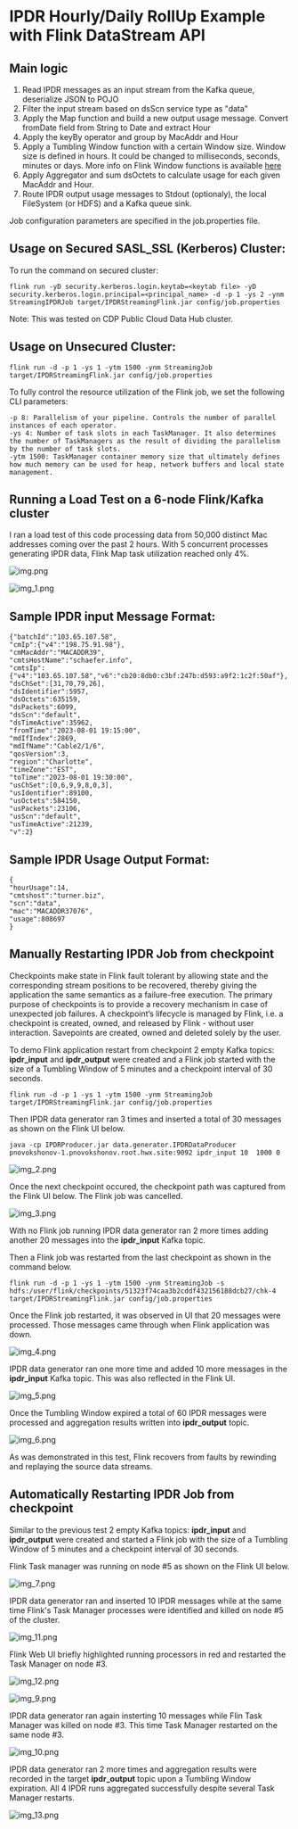 # IPDR Hourly/Daily RollUp Example with Flink DataStream API 

## Main logic
1) Read IPDR messages as an input stream from the Kafka queue, deserialize JSON to POJO
2) Filter the input stream based on dsScn service type as "data"
3) Apply the Map function and build a new output usage message. Convert fromDate field from String to Date and extract Hour
4) Apply the keyBy operator and group by MacAddr and Hour
5) Apply a Tumbling Window function with a certain Window size. Window size is defined in hours. It could be changed to milliseconds, seconds, minutes or days. 
   More info on Flink Window functions is available [here](
   https://nightlies.apache.org/flink/flink-docs-master/docs/dev/datastream/operators/windows/)
6) Apply Aggregator and sum dsOctets to calculate usage for each given MacAddr and Hour.
7) Route IPDR output usage messages to Stdout (optionaly), the local FileSystem (or HDFS) and a Kafka queue sink.

Job configuration parameters are specified in the job.properties file.

## Usage on Secured SASL_SSL (Kerberos) Cluster:

To run the command on secured cluster:

```
flink run -yD security.kerberos.login.keytab=<keytab file> -yD security.kerberos.login.principal=<principal_name> -d -p 1 -ys 2 -ynm StreamingIPDRJob target/IPDRStreamingFlink.jar config/job.properties
```

Note: This was tested on CDP Public Cloud Data Hub cluster. 

## Usage on Unsecured Cluster:

```
flink run -d -p 1 -ys 1 -ytm 1500 -ynm StreamingJob target/IPDRStreamingFlink.jar config/job.properties
```
To fully control the resource utilization of the Flink job, we set the following CLI parameters:

```
-p 8: Parallelism of your pipeline. Controls the number of parallel instances of each operator.
-ys 4: Number of task slots in each TaskManager. It also determines the number of TaskManagers as the result of dividing the parallelism by the number of task slots.
-ytm 1500: TaskManager container memory size that ultimately defines how much memory can be used for heap, network buffers and local state management.
```

## Running a Load Test on a 6-node Flink/Kafka cluster

I ran a load test of this code processing data from 50,000 distinct Mac addresses coming over the past 2 hours. With 5 concurrent processes generating
IPDR data, Flink Map task utilization reached only 4%. 

![img.png](img.png)

![img_1.png](img_1.png)

## Sample IPDR input Message Format:

```
{"batchId":"103.65.107.58",
"cmIp":{"v4":"198.75.91.98"},
"cmMacAddr":"MACADDR39",
"cmtsHostName":"schaefer.info",
"cmtsIp":{"v4":"103.65.107.58","v6":"cb20:8db0:c3bf:247b:d593:a9f2:1c2f:50af"},
"dsChSet":[31,70,79,26],
"dsIdentifier":5957,
"dsOctets":635159,
"dsPackets":6099,
"dsScn":"default",
"dsTimeActive":35962,
"fromTime":"2023-08-01 19:15:00",
"mdIfIndex":2869,
"mdIfName":"Cable2/1/6",
"qosVersion":3,
"region":"Charlotte",
"timeZone":"EST",
"toTime":"2023-08-01 19:30:00",
"usChSet":[0,6,9,9,8,0,3],
"usIdentifier":89100,
"usOctets":584150,
"usPackets":23106,
"usScn":"default",
"usTimeActive":21239,
"v":2}
```
## Sample IPDR Usage Output Format:

```
{
"hourUsage":14,
"cmtshost":"turner.biz",
"scn":"data",
"mac":"MACADDR37076",
"usage":808697
}
```
## Manually Restarting IPDR Job from checkpoint

Checkpoints make state in Flink fault tolerant by allowing state and the corresponding stream positions to be recovered, thereby giving 
the application the same semantics as a failure-free execution. The primary purpose of checkpoints is to provide a recovery mechanism 
in case of unexpected job failures. A checkpoint’s lifecycle is managed by Flink, i.e. a checkpoint is created, owned, and released 
by Flink - without user interaction. Savepoints are created, owned and deleted solely by the user.

To demo Flink application restart from checkpoint  2 empty Kafka topics: **ipdr_input** and **ipdr_output** were created and  a Flink job
started with the size of a Tumbling Window of 5 minutes and a checkpoint interval of 30 seconds.

```
flink run -d -p 1 -ys 1 -ytm 1500 -ynm StreamingJob target/IPDRStreamingFlink.jar config/job.properties
```

Then IPDR data generator ran 3 times and inserted a total of 30 messages as shown on the Flink UI below.

```
java -cp IPDRProducer.jar data.generator.IPDRDataProducer pnovokshonov-1.pnovokshonov.root.hwx.site:9092 ipdr_input 10  1000 0
```

![img_2.png](img_2.png)

Once the next checkpoint occured, the checkpoint path was captured from the Flink UI below. The Flink job was cancelled.

![img_3.png](img_3.png)

With no Flink job running IPDR data generator ran 2 more times adding another 20 messages into the **ipdr_input** Kafka topic.

Then a Flink job was restarted from the last checkpoint as shown in the command below.

```
flink run -d -p 1 -ys 1 -ytm 1500 -ynm StreamingJob -s hdfs:/user/flink/checkpoints/51323f74caa3b2cddf432156188dcb27/chk-4  target/IPDRStreamingFlink.jar config/job.properties
```

Once the Flink job restarted, it was observed in UI that 20 messages were processed. Those messages came through when Flink application 
was down.

![img_4.png](img_4.png)

IPDR data generator ran one more time and added 10 more messages in the **ipdr_input** Kafka topic. This was also reflected in the Flink UI.

![img_5.png](img_5.png)

Once the Tumbling Window expired a total of 60 IPDR messages were processed and aggregation results written into  **ipdr_output** topic.

![img_6.png](img_6.png)

As was demonstrated in this test, Flink recovers from faults by rewinding and replaying the source data streams.

## Automatically Restarting IPDR Job from checkpoint

Similar to the previous test 2 empty Kafka topics: **ipdr_input** and **ipdr_output** were created and started a Flink job
with the size of a Tumbling Window of 5 minutes and a checkpoint interval of 30 seconds.

Flink Task manager was running on node #5 as shown on the Flink UI below.

![img_7.png](img_7.png)

IPDR data generator ran and inserted 10 IPDR messages while at the same time Flink's Task Manager processes were identified and 
killed on node #5 of the cluster.

![img_11.png](img_11.png)

Flink Web UI briefly highlighted running processors in red and restarted the Task Manager on node #3.

![img_12.png](img_12.png)

![img_9.png](img_9.png)

IPDR data generator ran again insterting 10 messages while Flin Task Manager was killed on node #3. This time Task Manager restarted 
on the same node #3.

![img_10.png](img_10.png)

IPDR data generator ran 2 more times and aggregation results were recorded in the target **ipdr_output** topic upon a Tumbling Window
expiration. All 4 IPDR runs aggregated successfully despite several Task Manager restarts.

![img_13.png](img_13.png)

